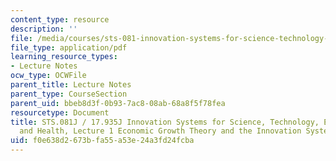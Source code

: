 ```yaml
---
content_type: resource
description: ''
file: /media/courses/sts-081-innovation-systems-for-science-technology-energy-manufacturing-and-health-spring-2017/f0e638d2673bfa55a53e24a3fd24fcba_MITSTS_081JS17_lec1.pdf
file_type: application/pdf
learning_resource_types:
- Lecture Notes
ocw_type: OCWFile
parent_title: Lecture Notes
parent_type: CourseSection
parent_uid: bbeb8d3f-0b93-7ac8-08ab-68a8f5f78fea
resourcetype: Document
title: STS.081J / 17.935J Innovation Systems for Science, Technology, Energy, Manufacturing
  and Health, Lecture 1 Economic Growth Theory and the Innovation System
uid: f0e638d2-673b-fa55-a53e-24a3fd24fcba
---
```

